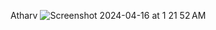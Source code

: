 Atharv ![Screenshot 2024-04-16 at 1 21 52 AM](https://github.com/asubhekar/Computer-Vision/assets/82531961/8705ea4a-4baa-4036-9fc3-013863f4e8af)

